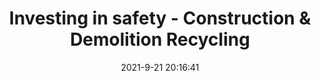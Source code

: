 ---
"title": "Investing in safety - Construction & Demolition Recycling"
"date": "2021-9-21 20:16:41"
"feed_name": "GOOGLENEWSCONSTRUCTION"
"feed_website": "https://news.google.com/search?q=construction%2Bincident&hl=en-US&gl=US&ceid=US:en"
"feed_rss": "https://news.google.com/rss/search?q=construction%2Bincident&hl=en-US&gl=US&ceid=US:en"
"link": "https://www.cdrecycler.com/oc-waste-recycling-landfill-safety.aspx"
"source": "{'href': 'https://www.cdrecycler.com', 'title': 'Construction & Demolition Recycling'}"
"file": "_posts/2021-1-1-d964e0d0d8a00ebe4d2bcce80f031d060aa46d24.md"
"accident": "0"
"drilling": "0"
"dead": "0"
"injured": "0"
"arrested": "0"
"where": "unknown site"
"place": "unknown place"
---